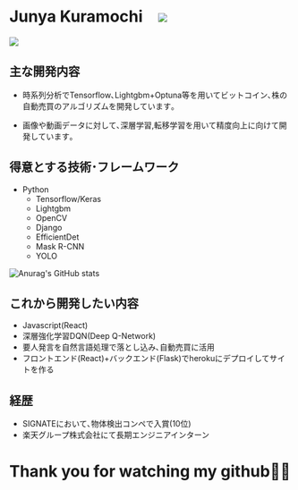 # Junya Kuramochi　![](https://komarev.com/ghpvc/?username=JUNYA-727)


![](https://github-profile-summary-cards.vercel.app/api/cards/profile-details?username=JUNYA-727&theme=monokai)

## 主な開発内容
- 時系列分析でTensorflow､Lightgbm+Optuna等を用いてビットコイン､株の自動売買のアルゴリズムを開発しています｡

- 画像や動画データに対して､深層学習,転移学習を用いて精度向上に向けて開発しています｡

## 得意とする技術･フレームワーク
- Python
  - Tensorflow/Keras
  - Lightgbm
  - OpenCV
  - Django
  - EfficientDet
  - Mask R-CNN
  - YOLO

![Anurag's GitHub stats](https://github-readme-stats.vercel.app/api?username=JUNYA-727&show_icons=true&theme=monokai)


## これから開発したい内容
- Javascript(React)
- 深層強化学習DQN(Deep Q-Network)
- 要人発言を自然言語処理で落とし込み､自動売買に活用
- フロントエンド(React)+バックエンド(Flask)でherokuにデプロイしてサイトを作る

## 経歴
- SIGNATEにおいて､物体検出コンペで入賞(10位)
- 楽天グループ株式会社にて長期エンジニアインターン

# Thank you for watching my github🙇‍♂️
